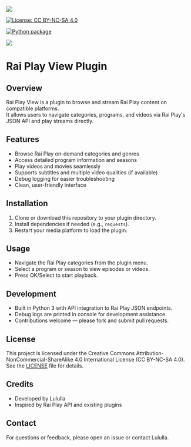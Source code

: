 ![](https://komarev.com/ghpvc/?username=Belfagor2005)

[![License: CC BY-NC-SA 4.0](https://img.shields.io/badge/License-CC_BY_NC_SA_4.0-lightgrey.svg)](https://creativecommons.org/licenses/by-nc-sa/4.0/)

[![Python package](https://github.com/Belfagor2005/tvRaiPreview/actions/workflows/pylint.yml/badge.svg)](https://github.com/Belfagor2005/tvRaiPreview/actions/workflows/pylint.yml)


<img src="https://github.com/Belfagor2005/tvRaiPreview/blob/main/usr/lib/enigma2/python/Plugins/Extensions/tvRaiPreview/logo.png">


# Rai Play View Plugin
## Overview

Rai Play View is a plugin to browse and stream Rai Play content on compatible platforms.  
It allows users to navigate categories, programs, and videos via Rai Play's JSON API and play streams directly.

## Features

- Browse Rai Play on-demand categories and genres  
- Access detailed program information and seasons  
- Play videos and movies seamlessly  
- Supports subtitles and multiple video qualities (if available)  
- Debug logging for easier troubleshooting  
- Clean, user-friendly interface  

## Installation

1. Clone or download this repository to your plugin directory.  
2. Install dependencies if needed (e.g., `requests`).  
3. Restart your media platform to load the plugin.

## Usage

- Navigate the Rai Play categories from the plugin menu.  
- Select a program or season to view episodes or videos.  
- Press OK/Select to start playback.

## Development

- Built in Python 3 with API integration to Rai Play JSON endpoints.  
- Debug logs are printed in console for development assistance.  
- Contributions welcome — please fork and submit pull requests.

## License

This project is licensed under the Creative Commons Attribution-NonCommercial-ShareAlike 4.0 International License (CC BY-NC-SA 4.0).  
See the [LICENSE](LICENSE) file for details.

## Credits

- Developed by Lululla  
- Inspired by Rai Play API and existing plugins  

## Contact

For questions or feedback, please open an issue or contact Lululla.

```
